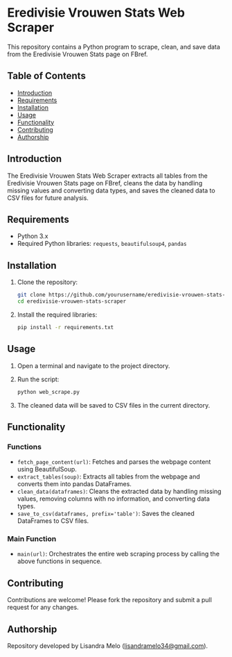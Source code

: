 # Eredivisie Vrouwen Stats Web Scraper

This repository contains a Python program to scrape, clean, and save data from the Eredivisie Vrouwen Stats page on FBref.

## Table of Contents

- [Introduction](#introduction)
- [Requirements](#requirements)
- [Installation](#installation)
- [Usage](#usage)
- [Functionality](#functionality)
- [Contributing](#contributing)
- [Authorship](#authorship)

## Introduction

The Eredivisie Vrouwen Stats Web Scraper extracts all tables from the Eredivisie Vrouwen Stats page on FBref, cleans the data by handling missing values and converting data types, and saves the cleaned data to CSV files for future analysis.

## Requirements

- Python 3.x
- Required Python libraries: `requests`, `beautifulsoup4`, `pandas`

## Installation

1. Clone the repository:

    ```sh
    git clone https://github.com/yourusername/eredivisie-vrouwen-stats-scraper.git
    cd eredivisie-vrouwen-stats-scraper
    ```

2. Install the required libraries:

    ```sh
    pip install -r requirements.txt
    ```

## Usage

1. Open a terminal and navigate to the project directory.

2. Run the script:

    ```sh
    python web_scrape.py
    ```

3. The cleaned data will be saved to CSV files in the current directory.

## Functionality

### Functions

- `fetch_page_content(url)`: Fetches and parses the webpage content using BeautifulSoup.
- `extract_tables(soup)`: Extracts all tables from the webpage and converts them into pandas DataFrames.
- `clean_data(dataframes)`: Cleans the extracted data by handling missing values, removing columns with no information, and converting data types.
- `save_to_csv(dataframes, prefix='table')`: Saves the cleaned DataFrames to CSV files.

### Main Function

- `main(url)`: Orchestrates the entire web scraping process by calling the above functions in sequence.

## Contributing

Contributions are welcome! Please fork the repository and submit a pull request for any changes.

## Authorship

Repository developed by Lisandra Melo (<lisandramelo34@gmail.com>).